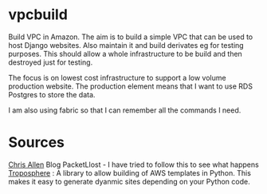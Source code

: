 # vpcbuild

Build VPC in Amazon.  The aim is to build a simple VPC that can be used to host Django websites.  Also maintain it and 
build derivates eg for testing purposes.  This should allow a whole infrastructure to be build and then destroyed
just for testing.

The focus is on lowest cost infrastructure to support a low volume production website.  The production element means
that I want to use RDS Postgres to store the data.

I am also using fabric so that I can remember all the commands I need.

# Sources

[Chris Allen] Blog PacketLlost - I have tried to follow this to see what happens   
[Troposphere] : A library to allow building of AWS templates in Python.  This makes it easy to generate dyanmic sites 
depending on your Python code.   


[Troposphere]: https://github.com/cloudtools/troposphere   
[Chris Allen]: https://packetlost.com/blog/2017/09/04/dynamic-cloudformation-templates-troposphere-and-boto3/    

